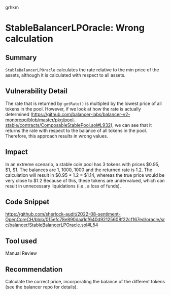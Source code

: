 grhkm
# StableBalancerLPOracle: Wrong calculation

## Summary
`StableBalancerLPOracle` calculates the rate relative to the min price of the assets, although it is calculated with respect to all assets.

## Vulnerability Detail
The rate that is returned by `getRate()` is multipled by the lowest price of all tokens in the pool. However, if we look at how the rate is actually determined (https://github.com/balancer-labs/balancer-v2-monorepo/blob/master/pkg/pool-stable/contracts/ComposableStablePool.sol#L932), we can see that it returns the rate with respect to the balance of all tokens in the pool. Therefore, this approach results in wrong values.

## Impact
In an extreme scenario, a stable coin pool has 3 tokens with prices $0.95, $1, $1. The balances are 1, 1000, 1000 and the returned rate is 1.2.
The calculation will result in $0.95 * 1.2 = $1.14, whereas the true price would be very close to $1.2
Because of this, these tokens are undervalued, which can result in unnecessary liquidations (i.e., a loss of funds).

## Code Snippet
https://github.com/sherlock-audit/2022-08-sentiment-OpenCoreCH/blob/015efc78e890daa1cf640d92125608f22cf167ed/oracle/src/balancer/StableBalancerLPOracle.sol#L54

## Tool used

Manual Review

## Recommendation
Calculate the correct price, incorporating the balance of the different tokens (see the balancer repo for details).